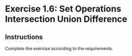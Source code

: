 # Exercise 1.6: Set Operations Intersection Union Difference

## Instructions

Complete the exercise according to the requirements.

